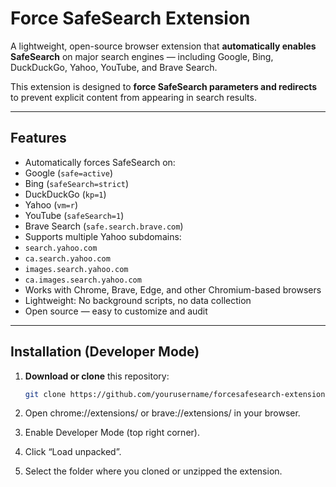 #  Force SafeSearch Extension

A lightweight, open-source browser extension that **automatically enables SafeSearch** on major search engines — including Google, Bing, DuckDuckGo, Yahoo, YouTube, and Brave Search.

This extension is designed to **force SafeSearch parameters and redirects** to prevent explicit content from appearing in search results.

---

##  Features

-  Automatically forces SafeSearch on:
  - Google (`safe=active`)
  - Bing (`safeSearch=strict`)
  - DuckDuckGo (`kp=1`)
  - Yahoo (`vm=r`)
  - YouTube (`safeSearch=1`)
  - Brave Search (`safe.search.brave.com`)
-  Supports multiple Yahoo subdomains:
  - `search.yahoo.com`
  - `ca.search.yahoo.com`
  - `images.search.yahoo.com`
  - `ca.images.search.yahoo.com`
-  Works with Chrome, Brave, Edge, and other Chromium-based browsers
-  Lightweight: No background scripts, no data collection
-  Open source — easy to customize and audit

---

##  Installation (Developer Mode)

1. **Download or clone** this repository:
   ```bash
   git clone https://github.com/yourusername/forcesafesearch-extension.git
2. Open chrome://extensions/ or brave://extensions/ in your browser.

3. Enable Developer Mode (top right corner).

4. Click “Load unpacked”.

5. Select the folder where you cloned or unzipped the extension.
